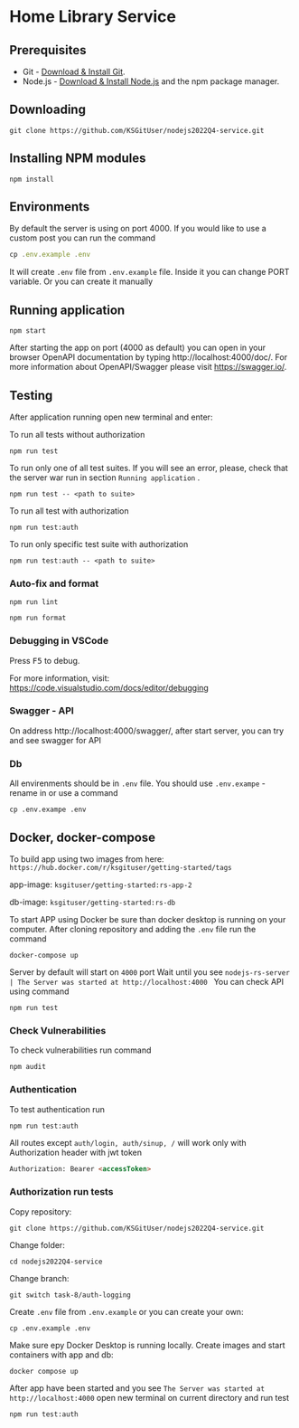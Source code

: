 # Home Library Service

## Prerequisites

- Git - [Download & Install Git](https://git-scm.com/downloads).
- Node.js - [Download & Install Node.js](https://nodejs.org/en/download/) and the npm package manager.

## Downloading

```
git clone https://github.com/KSGitUser/nodejs2022Q4-service.git
```

## Installing NPM modules

```
npm install
```

## Environments

By default the server is using on port 4000. If you would like to use a custom post you can run the command

```javascript
cp .env.example .env
```
It will create `.env` file from `.env.example` file. Inside it you can change PORT variable.
Or you can create it manually

## Running application

```
npm start
```

After starting the app on port (4000 as default) you can open
in your browser OpenAPI documentation by typing http://localhost:4000/doc/.
For more information about OpenAPI/Swagger please visit https://swagger.io/.

## Testing

After application running open new terminal and enter:

To run all tests without authorization

```
npm run test
```

To run only one of all test suites. If you will see an error, please, check that 
the server war run in section `Running application` .

```
npm run test -- <path to suite>
```

To run all test with authorization

```
npm run test:auth
```

To run only specific test suite with authorization

```
npm run test:auth -- <path to suite>
```

### Auto-fix and format

```
npm run lint
```

```
npm run format
```

### Debugging in VSCode

Press <kbd>F5</kbd> to debug.

For more information, visit: https://code.visualstudio.com/docs/editor/debugging


### Swagger - API
On address http://localhost:4000/swagger/, after start server, you can try and see swagger for API

### Db

All envirenments should be in `.env` file. You should use `.env.exampe` - rename in or use a command
```
cp .env.exampe .env
```

## Docker, docker-compose
To build app using two images from here: `https://hub.docker.com/r/ksgituser/getting-started/tags`

app-image: `ksgituser/getting-started:rs-app-2`

db-image: `ksgituser/getting-started:rs-db`

To start APP using Docker be sure than docker desktop is running on your computer.
After cloning repository and adding the `.env` file run the command

```
docker-compose up
```

Server by default will start on `4000` port 
Wait until you see 
`nodejs-rs-server  | The Server was started at http://localhost:4000 `
You can check API using command 
```
npm run test
```

### Check Vulnerabilities
To check vulnerabilities run command

```
npm audit
```

### Authentication
To test authentication run 
```
npm run test:auth
```

All routes except `auth/login, auth/sinup, /` will work only with Authorization header with jwt token
```html
Authorization: Bearer <accessToken>
```
### Authorization run tests
Copy repository:

```shell
git clone https://github.com/KSGitUser/nodejs2022Q4-service.git
```

Change folder:
```shell
cd nodejs2022Q4-service
```
Change branch:
```shell
git switch task-8/auth-logging
```
Create `.env` file from `.env.example` or you can create your own:
```shell
cp .env.example .env
```
Make sure еру Docker Desktop is running locally. Create images and start containers with app and db:
```shell
docker compose up
```
After app have been started and you see `The Server was started at http://localhost:4000` open 
new terminal on current directory and run test

```shell
npm run test:auth
```



